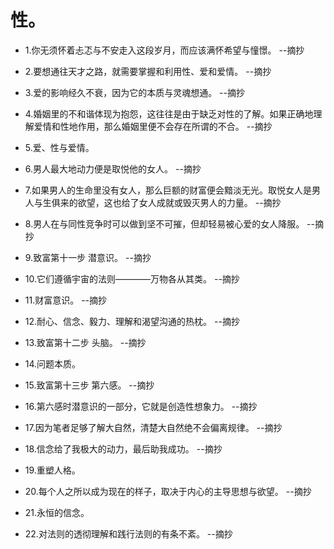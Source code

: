 # 性。

- 1.你无须怀着忐忑与不安走入这段岁月，而应该满怀希望与憧憬。 --摘抄

- 2.要想通往天才之路，就需要掌握和利用性、爱和爱情。 --摘抄

- 3.爱的影响经久不衰，因为它的本质与灵魂想通。 --摘抄

- 4.婚姻里的不和谐体现为抱怨，这往往是由于缺乏对性的了解。如果正确地理解爱情和性地作用，那么婚姻里便不会存在所谓的不合。 --摘抄

- 5.爱、性与爱情。

- 6.男人最大地动力便是取悦他的女人。 --摘抄

- 7.如果男人的生命里没有女人，那么巨额的财富便会黯淡无光。取悦女人是男人与生俱来的欲望，这也给了女人成就或毁灭男人的力量。 --摘抄

- 8.男人在与同性竞争时可以做到坚不可摧，但却轻易被心爱的女人降服。 --摘抄

- 9.致富第十一步 潜意识。 --摘抄

- 10.它们遵循宇宙的法则————万物各从其类。 --摘抄

- 11.财富意识。 --摘抄

- 12.耐心、信念、毅力、理解和渴望沟通的热枕。 --摘抄

- 13.致富第十二步 头脑。 --摘抄

- 14.问题本质。

- 15.致富第十三步 第六感。 --摘抄

- 16.第六感时潜意识的一部分，它就是创造性想象力。 --摘抄

- 17.因为笔者足够了解大自然，清楚大自然绝不会偏离规律。 --摘抄

- 18.信念给了我极大的动力，最后助我成功。 --摘抄

- 19.重塑人格。

- 20.每个人之所以成为现在的样子，取决于内心的主导思想与欲望。 --摘抄

- 21.永恒的信念。

- 22.对法则的透彻理解和践行法则的有条不紊。 --摘抄
